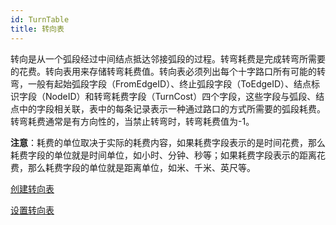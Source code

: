 ```yaml
---
id: TurnTable
title: 转向表
---
```

转向是从一个弧段经过中间结点抵达邻接弧段的过程。转弯耗费是完成转弯所需要的花费。转向表用来存储转弯耗费值。转向表必须列出每个十字路口所有可能的转弯，一般有起始弧段字段（FromEdgeID）、终止弧段字段（ToEdgeID）、结点标识字段（NodeID）和转弯耗费字段（TurnCost）四个字段，这些字段与弧段、结点中的字段相关联，表中的每条记录表示一种通过路口的方式所需要的弧段耗费。转弯耗费通常是有方向性的，当禁止转弯时，转弯耗费值为-1。

**注意**：耗费的单位取决于实际的耗费内容，如果耗费字段表示的是时间花费，那么耗费字段的单位就是时间单位，如小时、分钟、秒等；如果耗费字段表示的距离花费，那么耗费字段的单位就是距离单位，如米、千米、英尺等。

 [创建转向表](CreatTurnTable)

 [设置转向表](SetTurnTable)
